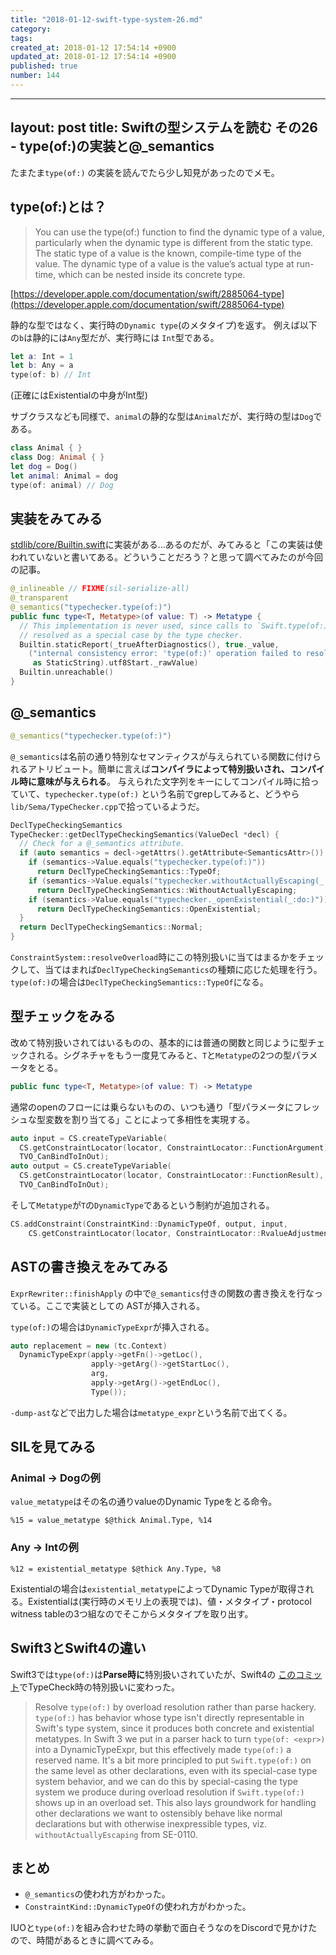 ```yaml
---
title: "2018-01-12-swift-type-system-26.md"
category: 
tags: 
created_at: 2018-01-12 17:54:14 +0900
updated_at: 2018-01-12 17:54:14 +0900
published: true
number: 144
---
```


---
layout: post
title:   Swiftの型システムを読む その26 - type(of:)の実装と@_semantics
---

たまたま`type(of:)` の実装を読んでたら少し知見があったのでメモ。

## type(of:)とは？

> You can use the type(of:) function to find the dynamic type of a value, particularly when the dynamic type is different from the static type. The static type of a value is the known, compile-time type of the value. The dynamic type of a value is the value’s actual type at run-time, which can be nested inside its concrete type.

 [https://developer.apple.com/documentation/swift/2885064-type](https://developer.apple.com/documentation/swift/2885064-type)

静的な型ではなく、実行時の`Dynamic type`(のメタタイプ)を返す。
例えば以下の`b`は静的には`Any`型だが、実行時には `Int`型である。

```swift
let a: Int = 1
let b: Any = a
type(of: b) // Int
```

(正確にはExistentialの中身がInt型)

サブクラスなども同様で、`animal`の静的な型は`Animal`だが、実行時の型は`Dog`である。

```swift
class Animal { }
class Dog: Animal { }
let dog = Dog()
let animal: Animal = dog
type(of: animal) // Dog
```

## 実装をみてみる

[stdlib/core/Builtin.swift](https://github.com/apple/swift/blob/a1e3c768869c8f03d6902c27476946bc8bc3d3db/stdlib/public/core/Builtin.swift#L728-L738)に実装がある…あるのだが、みてみると「この実装は使われていないと書いてある。どういうことだろう？と思って調べてみたのが今回の記事。

```swift
@_inlineable // FIXME(sil-serialize-all)
@_transparent
@_semantics("typechecker.type(of:)")
public func type<T, Metatype>(of value: T) -> Metatype {
  // This implementation is never used, since calls to `Swift.type(of:)` are
  // resolved as a special case by the type checker.
  Builtin.staticReport(_trueAfterDiagnostics(), true._value,
    ("internal consistency error: 'type(of:)' operation failed to resolve"
     as StaticString).utf8Start._rawValue)
  Builtin.unreachable()
}
```


## @_semantics

```swift
@_semantics("typechecker.type(of:)")
```

`@_semantics`は名前の通り特別なセマンティクスが与えられている関数に付けられるアトリビュート。簡単に言えば**コンパイラによって特別扱いされ、コンパイル時に意味が与えられる**。
与えられた文字列をキーにしてコンパイル時に拾っていて、`typechecker.type(of:)` という名前でgrepしてみると、どうやら`lib/Sema/TypeChecker.cpp`で拾っているようだ。

```cpp
DeclTypeCheckingSemantics
TypeChecker::getDeclTypeCheckingSemantics(ValueDecl *decl) {
  // Check for a @_semantics attribute.
  if (auto semantics = decl->getAttrs().getAttribute<SemanticsAttr>()) {
    if (semantics->Value.equals("typechecker.type(of:)"))
      return DeclTypeCheckingSemantics::TypeOf;
    if (semantics->Value.equals("typechecker.withoutActuallyEscaping(_:do:)"))
      return DeclTypeCheckingSemantics::WithoutActuallyEscaping;
    if (semantics->Value.equals("typechecker._openExistential(_:do:)"))
      return DeclTypeCheckingSemantics::OpenExistential;
  }
  return DeclTypeCheckingSemantics::Normal;
}
```

`ConstraintSystem::resolveOverload`時にこの特別扱いに当てはまるかをチェックして、当てはまれば`DeclTypeCheckingSemantics`の種類に応じた処理を行う。 
`type(of:)`の場合は`DeclTypeCheckingSemantics::TypeOf`になる。

## 型チェックをみる
改めて特別扱いされてはいるものの、基本的には普通の関数と同じように型チェックされる。シグネチャをもう一度見てみると、`T`と`Metatype`の2つの型パラメータをとる。

```swift
public func type<T, Metatype>(of value: T) -> Metatype
```

通常のopenのフローには乗らないものの、いつも通り「型パラメータにフレッシュな型変数を割り当てる」ことによって多相性を実現する。

```cpp
auto input = CS.createTypeVariable(
  CS.getConstraintLocator(locator, ConstraintLocator::FunctionArgument),
  TVO_CanBindToInOut);
auto output = CS.createTypeVariable(
  CS.getConstraintLocator(locator, ConstraintLocator::FunctionResult),
  TVO_CanBindToInOut);
```

そして`Metatype`が`T`の`DynamicType`であるという制約が追加される。

```cpp
CS.addConstraint(ConstraintKind::DynamicTypeOf, output, input,
    CS.getConstraintLocator(locator, ConstraintLocator::RvalueAdjustment));
```

## ASTの書き換えをみてみる

`ExprRewriter::finishApply` の中で`@_semantics`付きの関数の書き換えを行なっている。ここで実装としての ASTが挿入される。

`type(of:)`の場合は`DynamicTypeExpr`が挿入される。

```cpp
auto replacement = new (tc.Context)
  DynamicTypeExpr(apply->getFn()->getLoc(),
                  apply->getArg()->getStartLoc(),
                  arg,
                  apply->getArg()->getEndLoc(),
                  Type());
```

`-dump-ast`などで出力した場合は`metatype_expr`という名前で出てくる。

## SILを見てみる

### Animal -> Dogの例

`value_metatype`はその名の通りvalueのDynamic Typeをとる命令。

```
%15 = value_metatype $@thick Animal.Type, %14
```


### Any -> Intの例

```
%12 = existential_metatype $@thick Any.Type, %8
```

Existentialの場合は`existential_metatype`によってDynamic Typeが取得される。Existentialは(実行時のメモリ上の表現では)、値・メタタイプ・protocol witness tableの3つ組なのでそこからメタタイプを取り出す。


## Swift3とSwift4の違い

Swift3では`type(of:)`は**Parse時に**特別扱いされていたが、Swift4の
[このコミット](https://github.com/apple/swift/commit/1889fde2284916e2c368c9c7cc87906adae9155b)でTypeCheck時の特別扱いに変わった。

> Resolve `type(of:)` by overload resolution rather than parse hackery.
> `type(of:)` has behavior whose type isn't directly representable in Swift's type system, since it produces both concrete and existential metatypes. In Swift 3 we put in a parser hack to turn `type(of: <expr>)` into a DynamicTypeExpr, but this effectively made `type(of:)` a reserved name. It's a bit more principled to put `Swift.type(of:)` on the same level as other declarations, even with its special-case type system behavior, and we can do this by special-casing the type system we produce during overload resolution if `Swift.type(of:)` shows up in an overload set. This also lays groundwork for handling other declarations we want to ostensibly behave like normal declarations but with otherwise inexpressible types, viz. `withoutActuallyEscaping` from SE-0110.


## まとめ

+ `@_semantics`の使われ方がわかった。
+ `ConstraintKind::DynamicTypeOf`の使われ方がわかった。

IUOと`type(of:)`を組み合わせた時の挙動で面白そうなのをDiscordで見かけたので、時間があるときに調べてみる。
